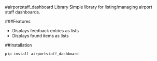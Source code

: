 #airportstaff_dashboard Library
Simple library for listing/managing airport staff dashboards.

###Features

- Displays feedback entries as lists
- Displays found items as lists

##Installation

```bash
pip install airportstaff_dashboard
